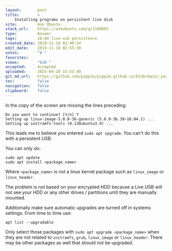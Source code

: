 ```yaml
---
layout:       post
title:        >
    Installing programs on persistent live disk
site:         Ask Ubuntu
stack_url:    https://askubuntu.com/q/1189665
type:         Answer
tags:         18.04 live-usb persistence
created_date: 2019-11-18 02:40:54
edit_date:    2019-11-18 02:55:30
votes:        "0 "
favorites:    
views:        "618 "
accepted:     Accepted
uploaded:     2025-04-28 15:55:49
git_md_url:   https://github.com/pippim/pippim.github.io/blob/main/_posts/2019/2019-11-18-Installing-programs-on-persistent-live-disk.md
toc:          false
navigation:   false
clipboard:    false
---
```


In the copy of the screen are missing the lines preceding:

``` 
Do you want to continue? [Y/n] Y
Setting up linux-image-5.0.0-36-generic (5.0.0-36.39~18.04.1) ...
Setting up initramfs-tools (0.130ubuntu3.9) ...
```

This leads me to believe you entered `sudo apt upgrade`. You can't do this with a persistent USB.

You can only do:

``` 
sudo apt update
sudo apt install <package_name>
```

Where `<package_name>` is not a linux kernel package such as `linux_image` or `linux_header`.

The problem is not based on your encrypted HDD because a Live USB will not see your HDD or any other drives / partitions until they are manually mounted.

Additionally make sure automatic upgrades are turned off in systems settings. From time to time use:

``` 
apt list --upgradable
```

Only select those packages with `sudo apt upgrade <package_name>` when they are not related to `initramfs`, `grub`, `linux_image` or `linux_header`. There may be other packages as well that should not be upgraded.
